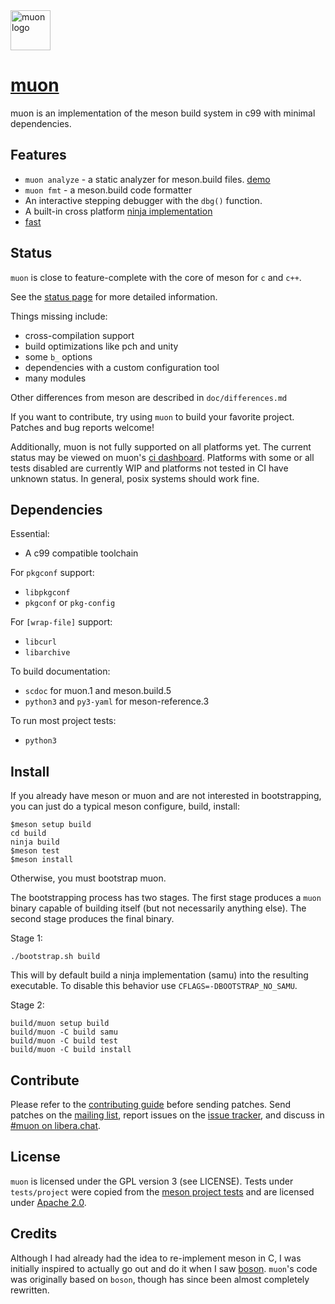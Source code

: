 <!--
SPDX-FileCopyrightText: Stone Tickle <lattis@mochiro.moe>
SPDX-FileCopyrightText: Simon Zeni <simon@bl4ckb0ne.ca>
SPDX-FileCopyrightText: Andrea Pappacoda <andrea@pappacoda.it>
SPDX-License-Identifier: GPL-3.0-only
-->

<img src="https://muon.build/muon_logo.svg" alt="muon logo" height=64 />

# [muon]

muon is an implementation of the meson build system in c99 with minimal
dependencies.

## Features

- `muon analyze` - a static analyzer for meson.build files.  [demo]
- `muon fmt` - a meson.build code formatter
- An interactive stepping debugger with the `dbg()` function.
- A built-in cross platform [ninja implementation]
- [fast]

## Status

`muon` is close to feature-complete with the core of meson for `c` and `c++`.

See the [status page] for more detailed information.

Things missing include:

- cross-compilation support
- build optimizations like pch and unity
- some `b_` options
- dependencies with a custom configuration tool
- many modules

Other differences from meson are described in `doc/differences.md`

If you want to contribute, try using `muon` to build your favorite project.
Patches and bug reports welcome!

Additionally, muon is not fully supported on all platforms yet.  The current
status may be viewed on muon's [ci dashboard].  Platforms with some or all tests
disabled are currently WIP and platforms not tested in CI have unknown status.
In general, posix systems should work fine.

## Dependencies

Essential:

- A c99 compatible toolchain

For `pkgconf` support:

- `libpkgconf`
- `pkgconf` or `pkg-config`

For `[wrap-file]` support:

- `libcurl`
- `libarchive`

To build documentation:

- `scdoc` for muon.1 and meson.build.5
- `python3` and `py3-yaml` for meson-reference.3

To run most project tests:

- `python3`

## Install

If you already have meson or muon and are not interested in bootstrapping, you
can just do a typical meson configure, build, install:

```
$meson setup build
cd build
ninja build
$meson test
$meson install
```

Otherwise, you must bootstrap muon.

The bootstrapping process has two stages.  The first stage produces a `muon`
binary capable of building itself (but not necessarily anything else). The
second stage produces the final binary.

Stage 1:

```
./bootstrap.sh build
```

This will by default build a ninja implementation (samu) into the resulting
executable.  To disable this behavior use `CFLAGS=-DBOOTSTRAP_NO_SAMU`.

Stage 2:

```
build/muon setup build
build/muon -C build samu
build/muon -C build test
build/muon -C build install
```

## Contribute

Please refer to the [contributing guide] before sending patches.  Send patches
on the [mailing list], report issues on the [issue tracker], and discuss in
[#muon on libera.chat].

## License

`muon` is licensed under the GPL version 3 (see LICENSE).  Tests under
`tests/project` were copied from the [meson project tests] and are licensed
under [Apache 2.0].

## Credits

Although I had already had the idea to re-implement meson in C, I was initially
inspired to actually go out and do it when I saw [boson].  `muon`'s code was
originally based on `boson`, though has since been almost completely rewritten.

[muon]: https://muon.build
[contributing guide]: https://git.sr.ht/~lattis/muon/tree/master/item/doc/contributing.md
[mailing list]: https://lists.sr.ht/~lattis/muon/
[issue tracker]: https://todo.sr.ht/~lattis/muon/
[#muon on libera.chat]: ircs://irc.libera.chat/#muon
[meson project tests]: https://github.com/mesonbuild/meson/tree/master/test%20cases
[Apache 2.0]: https://www.apache.org/licenses/LICENSE-2.0.txt
[boson]: https://sr.ht/~bl4ckb0ne/boson/
[status page]: https://muon.build/releases/edge/docs/status.html
[Fast]: https://github.com/annacrombie/meson-raytracer#performance
[demo]: https://play.muon.build
[ninja implementation]: https://git.sr.ht/~lattis/muon/tree/master/item/src/external/samurai/README.md
[ci dashboard]:  https://muon.build/muon_ci.html
